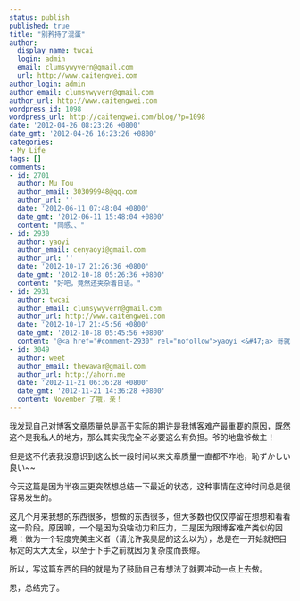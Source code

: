 ```yaml
---
status: publish
published: true
title: "别矜持了混蛋"
author:
  display_name: twcai
  login: admin
  email: clumsywyvern@gmail.com
  url: http://www.caitengwei.com
author_login: admin
author_email: clumsywyvern@gmail.com
author_url: http://www.caitengwei.com
wordpress_id: 1098
wordpress_url: http://caitengwei.com/blog/?p=1098
date: '2012-04-26 08:23:26 +0800'
date_gmt: '2012-04-26 16:23:26 +0800'
categories:
- My Life
tags: []
comments:
- id: 2701
  author: Mu Tou
  author_email: 303099948@qq.com
  author_url: ''
  date: '2012-06-11 07:48:04 +0800'
  date_gmt: '2012-06-11 15:48:04 +0800'
  content: "同感、、"
- id: 2930
  author: yaoyi
  author_email: cenyaoyi@gmail.com
  author_url: ''
  date: '2012-10-17 21:26:36 +0800'
  date_gmt: '2012-10-18 05:26:36 +0800'
  content: "好吧，竟然还夹杂着日语。"
- id: 2931
  author: twcai
  author_email: clumsywyvern@gmail.com
  author_url: http://www.caitengwei.com
  date: '2012-10-17 21:45:56 +0800'
  date_gmt: '2012-10-18 05:45:56 +0800'
  content: '@<a href="#comment-2930" rel="nofollow">yaoyi <&#47;a> 哥就是这么博学'
- id: 3049
  author: weet
  author_email: thewawar@gmail.com
  author_url: http://ahorn.me
  date: '2012-11-21 06:36:28 +0800'
  date_gmt: '2012-11-21 14:36:28 +0800'
  content: November 了哦，亲！
---
```

<p>我发现自己对博客文章质量总是高于实际的期许是我博客难产最重要的原因，既然这个是我私人的地方，那么其实我完全不必要这么有负担。爷的地盘爷做主！</p>
<p>但是这不代表我没意识到这么长一段时间以来文章质量一直都不咋地，恥ずかしい良い~~</p>
<p>今天这篇是因为半夜三更突然想总结一下最近的状态，这种事情在这种时间总是很容易发生的。</p>
<p>这几个月来我想的东西很多，想做的东西很多，但大多数也仅仅停留在想想和看看这一阶段。原因嘛，一个是因为没啥动力和压力，二是因为跟博客难产类似的困境：做为一个轻度完美主义者（请允许我臭屁的这么以为），总是在一开始就把目标定的太大太全，以至于下手之前就因为复杂度而畏缩。</p>
<p>所以，写这篇东西的目的就是为了鼓励自己有想法了就要冲动一点上去做。</p>
<p>恩，总结完了。</p>
